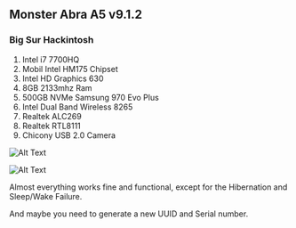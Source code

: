 ## Monster Abra A5 v9.1.2
### Big Sur Hackintosh

1. Intel i7 7700HQ
1. Mobil Intel HM175 Chipset
1. Intel HD Graphics 630
1. 8GB 2133mhz Ram
1. 500GB NVMe Samsung 970 Evo Plus
1. Intel Dual Band Wireless 8265
1. Realtek ALC269
1. Realtek RTL8111
1. Chicony USB 2.0 Camera

![Alt Text](https://github.com/totor-iot/Monster_Abra_A5_v9.1.2/blob/master/Abra-A5-v9.jpg)

![Alt Text](https://github.com/totor-iot/Monster_Abra_A5_v9.1.2/blob/master/BigSur.png)

Almost everything works fine and functional, except for the Hibernation and Sleep/Wake Failure.

And maybe you need to generate a new UUID and Serial number.
